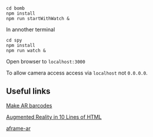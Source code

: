 ```

cd bomb
npm install 
npm run startWithWatch &   
```

In annother terminal
```
cd spy
npm install
npm run watch &
```

Open browser to `localhost:3000`

To allow camera access access via `localhost` not `0.0.0.0`.
## Useful links
[Make AR barcodes](http://www.artoolworks.com/support/applications/marker/)


[Augmented Reality in 10 Lines of HTML](https://medium.com/arjs/augmented-reality-in-10-lines-of-html-4e193ea9fdbf)

[aframe-ar](https://github.com/jeromeetienne/AR.js/tree/master/aframe)
